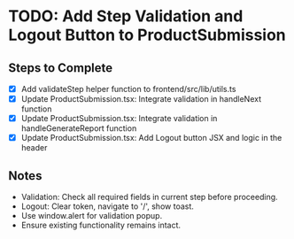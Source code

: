 # TODO: Add Step Validation and Logout Button to ProductSubmission

## Steps to Complete

- [x] Add validateStep helper function to frontend/src/lib/utils.ts
- [x] Update ProductSubmission.tsx: Integrate validation in handleNext function
- [x] Update ProductSubmission.tsx: Integrate validation in handleGenerateReport function
- [x] Update ProductSubmission.tsx: Add Logout button JSX and logic in the header

## Notes
- Validation: Check all required fields in current step before proceeding.
- Logout: Clear token, navigate to '/', show toast.
- Use window.alert for validation popup.
- Ensure existing functionality remains intact.
